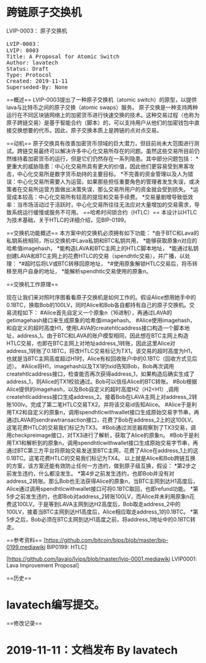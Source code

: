 # 跨链原子交换机

LVIP-0003： 原子交换机

<pre>
LVIP-0003：
LVIP: 0003
Title: A Proposal for Atomic Switch
Author: lavatech
Status: Draft
Type: Protocol
Created: 2019-11-11
Superseded-By: None
</pre>


==概述==
LVIP-0003提出了一种原子交换机（atomic switch）的原型，以提供lava与比特币之间的原子交换（atomic swaps）服务。
原子交换是一种支持两种运行在不同区块链网络上的加密货币进行快速交换的技术。这种交易过程（也称为原子跨链交易）是基于智能合约（脚本）的，可以支持用户从他们的加密钱包中直接交换想要的代币。因此，原子交换本质上是跨链的点对点交易。

==动机==
原子交换具有改善加密货币领域的巨大潜力，但目前尚未大范围进行测试。跨链交易最终可以解决许多中心化交易所存在的问题。虽然这些交易所目前仍然维持着加密货币的运行，但是它们仍然存在一系列隐患。其中部分问题包括：
*更重大的威胁隐患：中心化交易所具有更大的价值，因此他们更容易受到黑客攻击，中心化交易所是数字货币劫持的主要目标。
*不完善的资金管理以及人为错误：中心化交易所需要人为运营。如果那些担任重要角色的管理者发生失误，或决策者在交易所运营方面做出决策失误，那么交易所用户的资金就会受到损失。
*运营成本较高：中心化交易所有较高的提现和交易手续费。
*交易量剧增导致低效率：当市场活动过于活跃时，中心化交易所往往无法应对大量增加的交易需求，导致系统运行缓慢或服务不可用。
==哈希时间锁合约（HTLC）==
本设计以HTLC为技术基础，关于HTLC的详细介绍，见BIP-0199。

==交换机功能概述==
本方案中的交换机必须拥有如下功能：
*由于BTC和Lava的私钥系统相同，所以交换机中Lava私钥和BTC私钥共用，
*能够获取原象n对应的哈希值imagehash，
*能构造LAVA和BTC主网上的HTLC脚本地址，
*能通过私钥创建LAVA和BTC主网上的花费HTLC的交易（spendhtlc交易），并广播，以处理：
*#超时后将LV或BTC转移回原地址，
*#使用原象解锁HTLC交易后，将币转移至用户自身的地址，
*能解析spendhtlc交易使用的原象n。

==交换机工作原理==

现在让我们来对照时序图看看原子交换机是如何工作的。假设Alice想用她手中的0.1BTC，换取Bob的100LV，同时Alice和Bob各自都持有自己的原子交换机。交易流程如下：
#Alice首先自定义一个原象n（16进制），再通过LAVA的getimagehash接口来生成原象的哈希值imagehash。
#Alice使用imagehash，和自定义的超时高度H1，使用LAVA的createhtlcaddress接口构造一个脚本地址，address_1。由于BTC和LAVA的账户模型相同，因此想在BTC主网上构造HTLC交易，也即在BTC主网上对地址address_1转账，因此这里Alice对address_1转账了0.1BTC，将改HTLC交易标记为TX1。该交易的超时高度为H1，也就是当BTC主网高度超过H1时，Alice有权回收账户中的0.1BTC（回收方式见后述）。
#Alice将H1，imagehash以及TX1的txid告知Bob，Bob再次调用createhtlcaddress接口，检查能否再次获得address_1，如果构造后确实生成了address_1，则Alice的TX1校验通过。Bob可以信任Alice的BTC转账。
#Bob根据Alice提供的imagehash，以及Bob自定义的超时高度H2（H2<H1）,调用createhtlcaddress接口生成address_2。接着Bob在LAVA主网上对address_2转账100lv。完成了第二笔HTLC交易TX2。并将该交易id告知Alice。
#Alice于是利用TX2和自定义的原象n，调用spendhtlcwithwallet接口生成原始交易字节串，再通过LAVA的sendrawtransaction接口，花费了Bob在address_2上的这100LV。这笔花费HTLC的交易我们标记为TX3。
#Bob通过浏览器观察到了TX3交易，调用checkpreimage接口，对TX3进行了解析，获取了Alice的原象n。
#Bob于是利用TX1和解析到的原象n，调用spendhtlcwithwallet接口生成原始交易字节串，再通过BTC第三方平台将原始交易发送至BTC主网，花费了Alice在address_1上的这0.1BTC。这笔花费HTLC的交易我们标记为TX4。
以上就是Alice和Bob跨链互换的方案，该方案还能有效防止任何一方违约，做到原子级互换，假设：
*第2步之前发生违约，什么都没发生。
*第4步之前发生违约，也即Bob并没有对address_2转账。那么Bob也无法获得Alice的原象n，当BTC主网到达H1高度后，Alice通过调用spendhtlcwithwallet接口可将0.1BTC取回，也即refund功能。
*第5步之前发生违约，也即Bob对address_2转账100LV，而Alice并未利用原象n花费这100LV。于是等到LAVA主网到达H2高度后，Bob取走address_2中的100LV，接着当BTC主网到达H1高度后，Alice相应取走address_1的0.1BTC。
*第5步之后，Bob必须在BTC主网到达H1高度之前，将address_1地址中的0.1BTC转走。

==参考资料==
[https://github.com/bitcoin/bips/blob/master/bip-0199.mediawiki BIP0199: HTLC]

[https://github.com/lavaio/lvips/blob/master/lvip-0001.mediawiki LVIP0001: Lava Improvement Proposal]

==历史==
# lavatech编写提交。

==修改记录==
# 2019-11-11：文档发布 By lavatech 

